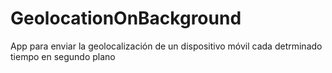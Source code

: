 # GeolocationOnBackground
App para enviar la geolocalización de un dispositivo móvil cada detrminado tiempo en segundo plano

